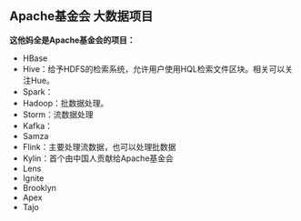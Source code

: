 ## Apache基金会 大数据项目
**这他妈全是Apache基金会的项目：**
- HBase
- Hive：给予HDFS的检索系统，允许用户使用HQL检索文件区块。相关可以关注Hue。
- Spark：
- Hadoop：批数据处理。
- Storm：流数据处理
- Kafka：
- Samza
- Flink：主要处理流数据，也可以处理批数据
- Kylin：首个由中国人贡献给Apache基金会
- Lens
- Ignite
- Brooklyn
- Apex
- Tajo

